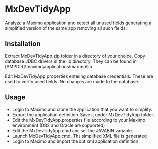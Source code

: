 # MxDevTidyApp

Analyze a Maximo application and detect all unused fields generating a simplified version of the same app removing all such fields.

## Installation

Extract MxDevTidyApp.zip folder in a directory of your choice.
Copy database JDBC drivers in the lib directory.
They can be found in [SMPDIR]\maximo\applications\maximo\lib

Edit MxDevTidyApp.properties entering database credentials.
These are used to verify used fields. No changes are made to the database.


## Usage

* Login to Maximo and clone the application that you want to simplify.
* Export the application definition. Save it under MxDevTidyApp folder.
* Edit the MxDevTidyApp.properties file according to your Maximo environment (DB2 and Oracle are supported)
* Edit the MxDevTidyApp.cmd and set the JAVABIN variable
* Launch MxDevTidyApp.cmd. The simplified XML file is generated
* Login to Maximo and import the out.xml application definition
